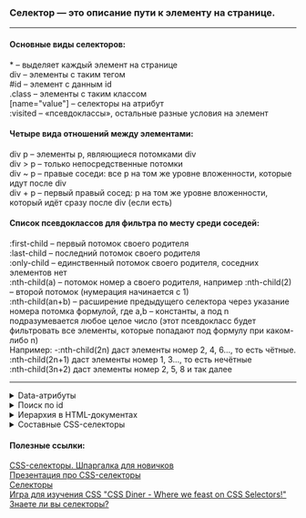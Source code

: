 ### Селектор — это описание пути к элементу на странице.  
---
#### Основные виды селекторов:  
\* – выделяет каждый элемент на странице      
div – элементы с таким тегом   
#id – элемент с данным id  
.class – элементы с таким классом   
[name="value"] – селекторы на атрибут  
:visited – «псевдоклассы», остальные разные условия на элемент   

#### Четыре вида отношений между элементами:  
div p – элементы p, являющиеся потомками div   
div > p – только непосредственные потомки  
div ~ p – правые соседи: все p на том же уровне вложенности, которые идут после div  
div + p – первый правый сосед: p на том же уровне вложенности, который идёт сразу после div (если есть)  

#### Список псевдоклассов для фильтра по месту среди соседей:
:first-child – первый потомок своего родителя  
:last-child – последний потомок своего родителя  
:only-child – единственный потомок своего родителя, соседних элементов нет  
:nth-child(a) – потомок номер a своего родителя, например :nth-child(2) – второй потомок (нумерация начинается с 1)  
:nth-child(an+b) – расширение предыдущего селектора через указание номера потомка формулой, где a,b – константы, а под n подразумевается любое целое число (этот псевдокласс будет фильтровать все элементы, которые попадают под формулу при каком-либо n)  
Например: -:nth-child(2n) даст элементы номер 2, 4, 6…, то есть чётные.  
:nth-child(2n+1) даст элементы номер 1, 3…, то есть нечётные  
:nth-child(3n+2) даст элементы номер 2, 5, 8 и так далее  

---
<details>
<summary>Data-атрибуты</summary>  
Можно договориться с разработчиками о специальном атрибуте, который вы будете использовать в своих тестах для поиска нужных элементов и который не будет изменяться при исправлении верстки сайта. Это добавит стабильности тестам. 
  
Есть несколько ограничений:

* веб-сайт должен использовать стандарт HTML5 (большинство современных сайтов соответствует этому требованию)
* использовать можно только латинские буквы, и символы дефис (-), двоеточие (:) и подчёркивание (_)  

Также принято названия таких атрибутов начинать со слова: "data", например, "data-button".

Некоторые атрибуты являются универсальными, они могут относиться к любому тегу и любому типу элементов. Например, hidden (т.е. скрытым) можно сделать любой элемент. Некоторые же атрибуты ассоциированы строго с определенным тегом, например, для картинки, которая задается тегом img, обязательно нужно указывать атрибут src. 
</details>

<details>
<summary>Поиск по id</summary>  
В современных JavaScript-фреймворках id-атрибуты чаще всего генерируются динамически самим фреймворком, поэтому они изменяются каждый раз при перезагрузке страницы и совершенно нечитабельны, например: вы увидите что-то вроде id="u_ps_0_0_n" или id="avadspffd". В таких случаяx придется пользоваться другими селекторами или использовать собственные data-атрибуты. Названия классов также могут генерироваться автоматически.
</details>

<details>
<summary>Иерархия в HTML-документах</summary>  
Терминология:

* потомок элемента X – элемент любой степени вложенности внутри элемента X;
* ребёнок или дочерний элемент — прямой потомок (т.е. элемент на первом уровне вложенности);
* предок элемента Y – любой элемент X, который включает в себя элемент Y;
* родитель — это прямой предок (т.е. элемент, который расположен выше строго на 1 уровень);
* братский или соседний элемент – элемент X, который расположен на одном уровне иерархии с элементом Y. Элементы X и Y имеют одного родителя.

Пример HTML кода:
```
<div class="news">
  <div class="title">
    <p class="title_text">About me</p>
  </div>
  <div class="text_block">
    <p class="first">Hello, my name is Oksana.</p>
    <p class="second">I love CSS-selectors.</p>
  </div>
</div>
```
<img src="https://github.com/OksanaKZ/Python-Auto-Tests/blob/main/images/HTML.png"/>

* Какие элементы являются потомками элемента, имеющего class="news"? Это все остальные элементы в этом html-коде: элемент с class="title", элемент с class="title_text" и другие.
* Какие элементы можно назвать дочерними (child) элементами для элемента с class="news"? Только элементы с class= "title" и class="text_block".
* Какие элементы являются предками элемента с class="first"? Это элементы с class="text_block" и class="news".
* Какой элемент является родителем элемента с class="first"? Только элемент с class="text_block".
* Какой элемент мы можем назвать братским или соседним элементом для элемента, имеющего class="first"? Это элемент с class="second".
</details>

<details>
<summary>Составные CSS-селекторы</summary>  
  
  Пример страницы:
  
  
```  
  <div id="posts" class="post-list">
  <div id="post1" class="item">
    <div class="title">Как я провел лето</div>
    <img src="./images/summer.png">
  </div>
  <div id="post2" class="item">
    <div class="title second">Ходили купаться</div>
    <img src="./images/bad_dog.jpg">
  </div>
  <div id="post3" class="item">
    <div class="title">С друзьями</div>
    <img src="./images/friends.jpg">
  </div>
</div>
```
### Использование потомков  
Попробуем найти элемент с текстом "Ходили купаться". Для решения этой задачи мы можем взять элемент, стоящий выше в иерархии нужного нам элемента, и написать следующий селектор:  
```
#post2 .title  
```
Здесь символ # означает, что надо искать элемент с id post2, пробел - что также нужно найти элемент-потомок, а ., что элемент-потомок должен иметь класс со значением title.  
Элемент .title называется потомком (англ. descendant) элемента #post2. Потомок может находиться на любом уровне вложенности, все элементы с селектором .title также являются и потомками элемента #posts, хотя и расположены от него на два уровня ниже. #posts .title найдет все 3 элемента с классом title.  
Символ пробела " " является значащим в CSS-селекторах. Это важный символ, который разделяет описание предка и потомка. Если бы мы записали селектор #post2.title без пробела, то в данном примере не было найдено ни одного элемента. Такая запись означала бы, что мы хотим найти элемент, который одновременно содержит id "post2" и класс "title". Таким образом #post2 .title и #post2.title — это разные селекторы.

### Использование дочерних элементов  
Другой способ найти этот элемент:
```
#post2 > div.title
```
Здесь мы указали еще тег элемента div и уточнили, что нужно взять элемент с тегом и классом: div.title, который находится строго на один уровень иерархии ниже чем элемент #post2. Для этого используется символ >.  
Элемент #post2 в этом случае называется родителем (англ. parent) для элемента div.title, а элемент div.title называется дочерним элементом (англ. child) для элемента #post2. Если символа > нет, то будет выполнен поиск всех элементов div.title на любом уровне ниже первого элемента.  
В данном случае символы пробела вокруг символа ">" не несут важного значения в отличие от предыдущего примера, и могут быть опущены. Запись #post2>div.title аналогична записи #post2 > div.title.

### Использование порядкового номера дочернего элемента  
Еще один способ найти этот элемент:
```
#posts > .item:nth-child(2) > .title
```
Псевдо-класс :nth-child(2) — позволяет найти второй по порядку элемент среди дочерних элементов для #posts. Затем с помощью конструкции > .title мы указываем, что нам нужен элемент .title, родителем которого является найденный ранее элемент .item.

### Использование нескольких классов  
Также мы можем использовать сразу несколько классов элемента, чтобы его найти. Для этого классы записываются подряд через точку: 
```
.title.second
```
</details>

#### Полезные ссылки:  
[CSS-селекторы. Шпаргалка для новичков](https://htmlacademy.ru/blog/css/selectors)  
[Презентация про CSS-селекторы](https://ppt-online.org/231626)  
[Селекторы](https://hcdev.ru/learn/css3/selectors/)  
[Игра для изучения CSS "CSS Diner - Where we feast on CSS Selectors!"](https://flukeout.github.io/)  
[Знаете ли вы селекторы?](https://learn.javascript.ru/css-selectors)
